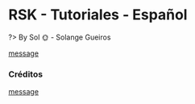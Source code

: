 # RSK - Tutoriales - Español

?> By Sol :sun_with_face: - Solange Gueiros

[message](../readme/message-es.md ':include')

### Créditos

[message](../readme/credits-es.md ':include')
